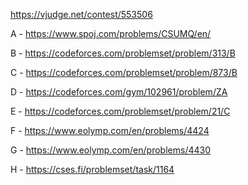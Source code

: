 https://vjudge.net/contest/553506

A - https://www.spoj.com/problems/CSUMQ/en/

B - https://codeforces.com/problemset/problem/313/B

C - https://codeforces.com/problemset/problem/873/B

D - https://codeforces.com/gym/102961/problem/ZA

E - https://codeforces.com/problemset/problem/21/C

F - https://www.eolymp.com/en/problems/4424

G - https://www.eolymp.com/en/problems/4430

H - https://cses.fi/problemset/task/1164